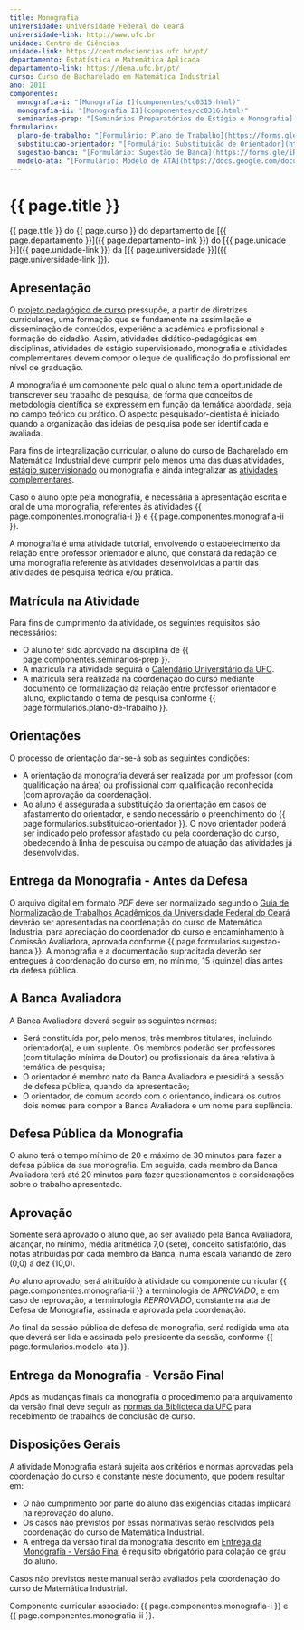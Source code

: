 ```yaml
---
title: Monografia
universidade: Universidade Federal do Ceará
universidade-link: http://www.ufc.br
unidade: Centro de Ciências
unidade-link: https://centrodeciencias.ufc.br/pt/
departamento: Estatística e Matemática Aplicada
departamento-link: https://dema.ufc.br/pt/
curso: Curso de Bacharelado em Matemática Industrial
ano: 2011
componentes:
  monografia-i: "[Monografia I](componentes/cc0315.html)"
  monografia-ii: "[Monografia II](componentes/cc0316.html)"
  seminarios-prep: "[Seminários Preparatórios de Estágio e Monografia](componentes/cc0324.html)"
formularios:
  plano-de-trabalho: "[Formulário: Plano de Trabalho](https://forms.gle/mSs4rwrYZ8Lnhjwk7)"
  substituicao-orientador: "[Formulário: Substituição de Orientador](https://forms.gle/JtVHcQTGY1YrNVZKA)"
  sugestao-banca: "[Formulário: Sugestão de Banca](https://forms.gle/iR4suYapbEY5AcN49)"
  modelo-ata: "[Formulário: Modelo de ATA](https://docs.google.com/document/d/1cVCs7QWiL1V0dWaqyPok63stdHN2i1GdDSTMYfC6aMU/edit?usp=sharing)"
---
```


# {{ page.title }}

{{ page.title }} do {{ page.curso }} do departamento de [{{ page.departamento }}]({{ page.departamento-link }}) do [{{ page.unidade }}]({{ page.unidade-link }}) da [{{ page.universidade }}]({{ page.universidade-link }}).

## Apresentação

O [projeto pedagógico de curso](ppc.html) pressupõe, a partir de diretrizes curriculares, uma formação que se fundamente na assimilação e disseminação de conteúdos, experiência acadêmica e profissional e formação do cidadão.
Assim, atividades didático-pedagógicas em disciplinas, atividades de estágio supervisionado, monografia e atividades complementares devem compor o leque de qualificação do profissional em nível de graduação.

A monografia é um componente pelo qual o aluno tem a oportunidade de transcrever seu trabalho de pesquisa, de forma que conceitos de metodologia científica se expressem em função da temática abordada, seja no campo teórico ou prático.
O aspecto pesquisador-cientista é iniciado quando a organização das ideias de pesquisa pode ser identificada e avaliada.

Para fins de integralização curricular, o aluno do curso de Bacharelado em Matemática Industrial deve cumprir pelo menos uma das duas atividades, [estágio supervisionado](estagio.html) ou monografia e ainda integralizar as [atividades complementares](atividades-complementares.html).

Caso o aluno opte pela monografia, é necessária a apresentação escrita e oral de uma monografia, referentes às atividades {{ page.componentes.monografia-i }} e {{ page.componentes.monografia-ii }}.

A monografia é uma atividade tutorial, envolvendo o estabelecimento da relação entre professor orientador e aluno, que constará da redação de uma monografia referente às atividades desenvolvidas a partir das atividades de pesquisa teórica e/ou prática.

## Matrícula na Atividade

Para fins de cumprimento da atividade, os seguintes requisitos são necessários:

- O aluno ter sido aprovado na disciplina de {{ page.componentes.seminarios-prep }}.
- A matrícula na atividade seguirá o [Calendário Universitário da UFC](http://www.ufc.br/calendario-universitario/).
- A matrícula será realizada na coordenação do curso mediante documento de formalização da relação entre professor orientador e aluno, explicitando o tema de pesquisa conforme {{ page.formularios.plano-de-trabalho }}.

## Orientações

O processo de orientação dar-se-á sob as seguintes condições:

- A orientação da monografia deverá ser realizada por um professor (com qualificação na área) ou profissional com qualificação reconhecida (com aprovação da coordenação).
- Ao aluno é assegurada a substituição da orientação em casos de afastamento do orientador, e sendo necessário o preenchimento do {{ page.formularios.substituicao-orientador }}.
  O novo orientador poderá ser indicado pelo professor afastado ou pela coordenação do curso, obedecendo à linha de pesquisa ou campo de atuação das atividades já desenvolvidas.

## Entrega da Monografia - Antes da Defesa

O arquivo digital em formato *PDF* deve ser normalizado segundo o [Guia de Normalização de Trabalhos Acadêmicos da Universidade Federal do Ceará](https://biblioteca.ufc.br/pt/servicos-e-produtos/normalizacao-de-trabalhos-academicos) deverão ser apresentadas na coordenação do curso de Matemática Industrial para apreciação do coordenador do curso e encaminhamento à Comissão Avaliadora, aprovada conforme {{ page.formularios.sugestao-banca }}.
A monografia e a documentação supracitada deverão ser entregues à coordenação do curso em, no mínimo, 15 (quinze) dias antes da defesa pública.

## A Banca Avaliadora

A Banca Avaliadora deverá seguir as seguintes normas:

- Será constituída por, pelo menos, três membros titulares, incluindo orientador(a), e um suplente.
  Os membros poderão ser professores (com titulação mínima de Doutor) ou profissionais da área relativa à temática de pesquisa;
- O orientador é membro nato da Banca Avaliadora e presidirá a sessão de defesa pública, quando da apresentação;
- O orientador, de comum acordo com o orientando, indicará os outros dois nomes para compor a Banca Avaliadora e um nome para suplência.

## Defesa Pública da Monografia

O aluno terá o tempo mínimo de 20 e máximo de 30 minutos para fazer a defesa pública da sua monografia.
Em seguida, cada membro da Banca Avaliadora terá até 20 minutos para fazer questionamentos e considerações sobre o trabalho apresentado.

## Aprovação

Somente será aprovado o aluno que, ao ser avaliado pela Banca Avaliadora, alcançar, no mínimo, média aritmética 7,0 (sete), conceito satisfatório, das notas atribuídas por cada membro da Banca, numa escala variando de zero (0,0) a dez (10,0).

Ao aluno aprovado, será atribuído à atividade ou componente curricular {{ page.componentes.monografia-ii }} a terminologia de *APROVADO*, e em caso de reprovação, a terminologia *REPROVADO*, constante na ata de Defesa de Monografia, assinada e aprovada pela coordenação.

Ao final da sessão pública de defesa de monografia, será redigida uma ata que deverá ser lida e assinada pelo presidente da sessão, conforme {{ page.formularios.modelo-ata }}.

## Entrega da Monografia - Versão Final

Após as mudanças finais da monografia o procedimento para arquivamento da versão final deve seguir as [normas da Biblioteca da UFC](https://biblioteca.ufc.br/pt/regulamentos-e-politicas/normas-para-o-recebimento-de-tcc/) para recebimento de trabalhos de conclusão de curso.

## Disposições Gerais

A atividade Monografia estará sujeita aos critérios e normas aprovadas pela coordenação do curso e constante neste documento, que podem resultar em:

- O não cumprimento por parte do aluno das exigências citadas implicará na reprovação do aluno.
- Os casos não previstos por essas normativas serão resolvidos pela coordenação do curso de Matemática Industrial.
- A entrega da versão final da monografia descrito em [Entrega da Monografia - Versão Final](#entrega-da-monografia---versão-final) é requisito obrigatório para colação de grau do aluno.

Casos não previstos neste manual serão avaliados pela coordenação do curso de Matemática Industrial.

Componente curricular associado: {{ page.componentes.monografia-i }} e {{ page.componentes.monografia-ii }}.
